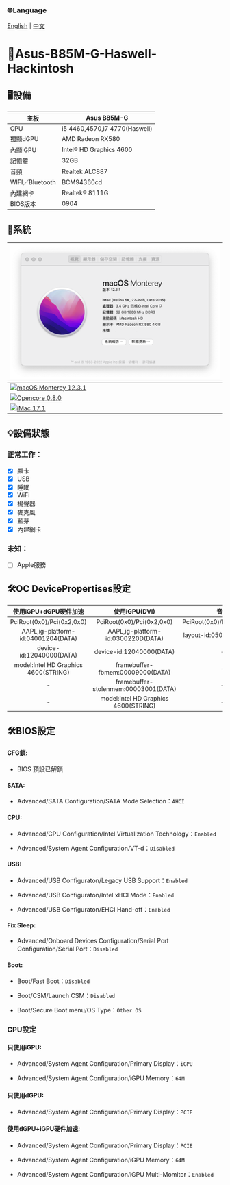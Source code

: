 ### 🌐Language
[English](README.md) | [中文](README-zh.md)

# 🍎Asus-B85M-G-Haswell-Hackintosh 

## 🖥️設備

| 主板 | Asus B85M-G |
|------------|-------------------------------|
| CPU | i5 4460,4570,i7 4770(Haswell) |
| 獨顯dGPU | AMD Radeon RX580 |
| 內顯iGPU | Intel® HD Graphics 4600 |
| 記憶體 | 32GB |
| 音頻 | Realtek ALC887 |
| WIFI／Bluetooth | BCM94360cd |
| 內建網卡 | Realtek® 8111G |
| BIOS版本 | 0904 |

## 📀系統

| ![alt text](Mac.png) |
|------------|
| <a href="https://www.apple.com/tw/macos/monterey/"><img src="https://static.techspot.com/images2/downloads/topdownload/2021/10/2021-10-27-ts3_thumbs-36e.png" height="32px"/>macOS Monterey 12.3.1 |
| <a href="https://github.com/acidanthera/OpenCorePkg/releases/tag/0.8.0"><img src="https://raw.githubusercontent.com/acidanthera/OpenCorePkg/master/Docs/Logos/LogoApprox.svg" height="34px"/>Opencore 0.8.0 |
| <a href="https://dortania.github.io/OpenCore-Install-Guide/extras/smbios-support.html#how-to-decide"><img src="https://aux.iconspalace.com/uploads/imac-icon-256.png" height="30px"/>iMac 17.1 | 

## 💡設備狀態
### 正常工作：
- [x] 顯卡
- [x] USB
- [x] 睡眠
- [x] WiFi
- [x] 揚聲器
- [x] 麥克風
- [x] 藍芽
- [x] 內建網卡
### 未知：
- [ ] Apple服務

## 🛠️OC DevicePropertises設定

| 使用iGPU+dGPU硬件加速 |  使用iGPU(DVI)  |  音頻
:-------------------------:|:-------------------------:|:-------------------------:
PciRoot(0x0)/Pci(0x2,0x0)|PciRoot(0x0)/Pci(0x2,0x0)|PciRoot(0x0)/Pci(0x1B,0x0)
AAPL,ig-platform-id:04001204(DATA)|AAPL,ig-platform-id:0300220D(DATA)|layout-id:05000000(DATA)
device-id:12040000(DATA)|device-id:12040000(DATA)|-
model:Intel HD Graphics 4600(STRING)|framebuffer-fbmem:00009000(DATA)|-
-|framebuffer-stolenmem:00003001(DATA)|-
-|model:Intel HD Graphics 4600(STRING)|-

## 🛠️BIOS設定
  
#### CFG鎖:

- BIOS 預設已解鎖

#### SATA:

- Advanced/SATA Configuration/SATA Mode Selection：`AHCI`

#### CPU:

- Advanced/CPU Configuration/Intel Virtuallzation Technology：`Enabled`

- Advanced/System Agent Configuration/VT-d：`Disabled`

#### USB:

- Advanced/USB Configuraton/Legacy USB Support：`Enabled`

- Advanced/USB Configuraton/Intel xHCI Mode：`Enabled`

- Advanced/USB Configuraton/EHCI Hand-off：`Enabled`

#### Fix Sleep:

- Advanced/Onboard Devices Configuration/Serial Port Configuration/Serial Port：`Disabled`

#### Boot:

- Boot/Fast Boot：`Disabled`

- Boot/CSM/Launch CSM：`Disabled`

- Boot/Secure Boot menu/OS Type：`Other OS`

### GPU設定

#### 只使用iGPU:

- Advanced/System Agent Configuration/Primary Display：`iGPU`

- Advanced/System Agent Configuration/iGPU Memory：`64M`

#### 只使用dGPU:

- Advanced/System Agent Configuration/Primary Display：`PCIE`

#### 使用dGPU+iGPU硬件加速:

- Advanced/System Agent Configuration/Primary Display：`PCIE`

- Advanced/System Agent Configuration/iGPU Memory：`64M`

- Advanced/System Agent Configuration/iGPU Multi-Momltor：`Enabled`
